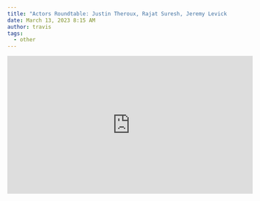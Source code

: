 ```yaml
---
title: "Actors Roundtable: Justin Theroux, Rajat Suresh, Jeremy Levick & More"
date: March 13, 2023 8:15 AM
author: travis
tags:
  - other
---
```

<iframe width="560" height="315" src="https://www.youtube.com/embed/uhvEr8OCtfI" title="YouTube video player" frameborder="0" allow="accelerometer; autoplay; clipboard-write; encrypted-media; gyroscope; picture-in-picture; web-share" allowfullscreen></iframe>